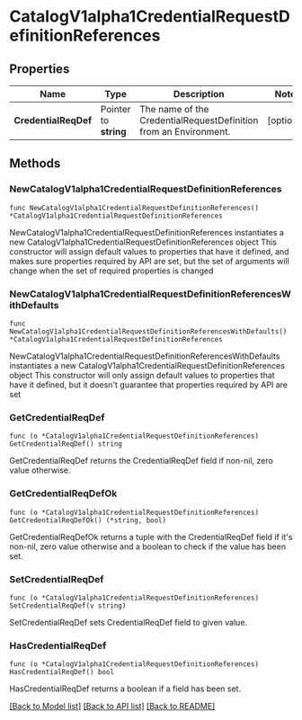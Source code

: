 # CatalogV1alpha1CredentialRequestDefinitionReferences

## Properties

Name | Type | Description | Notes
------------ | ------------- | ------------- | -------------
**CredentialReqDef** | Pointer to **string** | The name of the CredentialRequestDefinition from an Environment. | [optional] 

## Methods

### NewCatalogV1alpha1CredentialRequestDefinitionReferences

`func NewCatalogV1alpha1CredentialRequestDefinitionReferences() *CatalogV1alpha1CredentialRequestDefinitionReferences`

NewCatalogV1alpha1CredentialRequestDefinitionReferences instantiates a new CatalogV1alpha1CredentialRequestDefinitionReferences object
This constructor will assign default values to properties that have it defined,
and makes sure properties required by API are set, but the set of arguments
will change when the set of required properties is changed

### NewCatalogV1alpha1CredentialRequestDefinitionReferencesWithDefaults

`func NewCatalogV1alpha1CredentialRequestDefinitionReferencesWithDefaults() *CatalogV1alpha1CredentialRequestDefinitionReferences`

NewCatalogV1alpha1CredentialRequestDefinitionReferencesWithDefaults instantiates a new CatalogV1alpha1CredentialRequestDefinitionReferences object
This constructor will only assign default values to properties that have it defined,
but it doesn't guarantee that properties required by API are set

### GetCredentialReqDef

`func (o *CatalogV1alpha1CredentialRequestDefinitionReferences) GetCredentialReqDef() string`

GetCredentialReqDef returns the CredentialReqDef field if non-nil, zero value otherwise.

### GetCredentialReqDefOk

`func (o *CatalogV1alpha1CredentialRequestDefinitionReferences) GetCredentialReqDefOk() (*string, bool)`

GetCredentialReqDefOk returns a tuple with the CredentialReqDef field if it's non-nil, zero value otherwise
and a boolean to check if the value has been set.

### SetCredentialReqDef

`func (o *CatalogV1alpha1CredentialRequestDefinitionReferences) SetCredentialReqDef(v string)`

SetCredentialReqDef sets CredentialReqDef field to given value.

### HasCredentialReqDef

`func (o *CatalogV1alpha1CredentialRequestDefinitionReferences) HasCredentialReqDef() bool`

HasCredentialReqDef returns a boolean if a field has been set.


[[Back to Model list]](../README.md#documentation-for-models) [[Back to API list]](../README.md#documentation-for-api-endpoints) [[Back to README]](../README.md)


